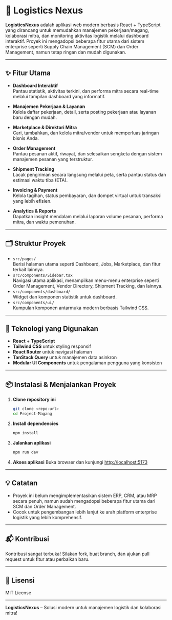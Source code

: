 # 🚚 Logistics Nexus

**LogisticsNexus** adalah aplikasi web modern berbasis React + TypeScript yang dirancang untuk memudahkan manajemen pekerjaan/magang, kolaborasi mitra, dan monitoring aktivitas logistik melalui dashboard interaktif. Proyek ini mengadopsi beberapa fitur utama dari sistem enterprise seperti Supply Chain Management (SCM) dan Order Management, namun tetap ringan dan mudah digunakan.

---

## ✨ Fitur Utama

- **Dashboard Interaktif**  
  Pantau statistik, aktivitas terkini, dan performa mitra secara real-time melalui tampilan dashboard yang informatif.

- **Manajemen Pekerjaan & Layanan**  
  Kelola daftar pekerjaan, detail, serta posting pekerjaan atau layanan baru dengan mudah.

- **Marketplace & Direktori Mitra**  
  Cari, tambahkan, dan kelola mitra/vendor untuk memperluas jaringan bisnis Anda.

- **Order Management**  
  Pantau pesanan aktif, riwayat, dan selesaikan sengketa dengan sistem manajemen pesanan yang terstruktur.

- **Shipment Tracking**  
  Lacak pengiriman secara langsung melalui peta, serta pantau status dan estimasi waktu tiba (ETA).

- **Invoicing & Payment**  
  Kelola tagihan, status pembayaran, dan dompet virtual untuk transaksi yang lebih efisien.

- **Analytics & Reports**  
  Dapatkan insight mendalam melalui laporan volume pesanan, performa mitra, dan waktu pemenuhan.

---

## 🗂️ Struktur Proyek

- `src/pages/`  
  Berisi halaman utama seperti Dashboard, Jobs, Marketplace, dan fitur terkait lainnya.
- `src/components/Sidebar.tsx`  
  Navigasi utama aplikasi, menampilkan menu-menu enterprise seperti Order Management, Vendor Directory, Shipment Tracking, dan lainnya.
- `src/components/dashboard/`  
  Widget dan komponen statistik untuk dashboard.
- `src/components/ui/`  
  Kumpulan komponen antarmuka modern berbasis Tailwind CSS.

---

## 🚀 Teknologi yang Digunakan

- **React** + **TypeScript**
- **Tailwind CSS** untuk styling responsif
- **React Router** untuk navigasi halaman
- **TanStack Query** untuk manajemen data asinkron
- **Modular UI Components** untuk pengalaman pengguna yang konsisten

---

## 📦 Instalasi & Menjalankan Proyek

1. **Clone repository ini**
   ```bash
   git clone <repo-url>
   cd Project-Magang
   ```

2. **Install dependencies**
   ```bash
   npm install
   ```

3. **Jalankan aplikasi**
   ```bash
   npm run dev
   ```

4. **Akses aplikasi**
   Buka browser dan kunjungi [http://localhost:5173](http://localhost:5173)

---

## 💡 Catatan

- Proyek ini belum mengimplementasikan sistem ERP, CRM, atau MRP secara penuh, namun sudah mengadopsi beberapa fitur utama dari SCM dan Order Management.
- Cocok untuk pengembangan lebih lanjut ke arah platform enterprise logistik yang lebih komprehensif.

---

## 📬 Kontribusi

Kontribusi sangat terbuka! Silakan fork, buat branch, dan ajukan pull request untuk fitur atau perbaikan baru.

---

## 📝 Lisensi

MIT License

---

**LogisticsNexus** – Solusi modern untuk manajemen logistik dan kolaborasi mitra!
